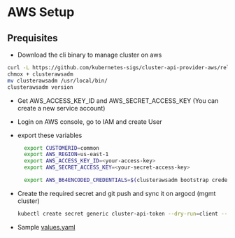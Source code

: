 # AWS Setup

## Prequisites

* Download the cli binary to manage cluster on aws

```sh
curl -L https://github.com/kubernetes-sigs/cluster-api-provider-aws/releases/download/v2.5.0/clusterawsadm_v2.5.0_linux_amd64 -o clusterawsadm
chmox + clusterawsadm
mv clusterawsadm /usr/local/bin/
clusterawsadm version
```

* Get AWS_ACCESS_KEY_ID and AWS_SECRET_ACCESS_KEY (You can create a new service account)
* Login on AWS console, go to IAM and create User
* export these variables

  ```sh
    export CUSTOMERID=common
    export AWS_REGION=us-east-1
    export AWS_ACCESS_KEY_ID=<your-access-key>
    export AWS_SECRET_ACCESS_KEY=<your-secret-access-key>

    export AWS_B64ENCODED_CREDENTIALS=$(clusterawsadm bootstrap credentials encode-as-profile)
  ```

* Create the required secret and git push and sync it on argocd (mgmt cluster)

  ```sh
  kubectl create secret generic cluster-api-token --dry-run=client --namespace capi-cluster-${CUSTOMERID} --from-literal=AWS_B64ENCODED_CREDENTIALS=${AWS_B64ENCODED_CREDENTIALS} -o yaml | kubeseal --controller-namespace system --controller-name sealed-secrets --namespace cluster-api -o yaml > capi-cluster-token.yaml
  ```

* Sample [values.yaml](./examples/values-aws.yaml)




